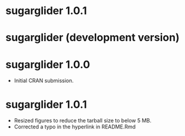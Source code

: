 # sugarglider 1.0.1

sugarglider (development version)
===================================

sugarglider 1.0.0
===================================
* Initial CRAN submission.

sugarglider 1.0.1
===================================
* Resized figures to reduce the tarball size to below 5 MB.
* Corrected a typo in the hyperlink in README.Rmd



